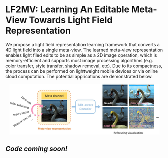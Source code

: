 # LF2MV: Learning An Editable Meta-View Towards Light Field Representation
<!-- ------------------------------------------------------------------------------ -->
We propose a light field representation learning framework that converts a 4D light field into a single meta-view. The learned meta-view representation enables light filed edits to be as simple as a 2D image operation, which is memory-efficient and supports most image processing algorithms (e.g. color transfer, style transfer, shadow removal, etc). Due to its compactness, the process can be performed on lightweight mobile devices or via online cloud computation. The potential applications are demonstrated below.
<div align="center">
	<img src="asserts/overview.jpg" width="95%">
</div>


## *Code coming soon!*
